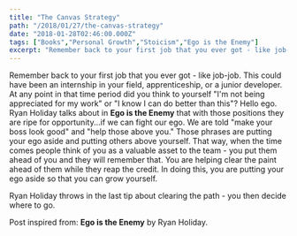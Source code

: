 ```yaml
---
title: "The Canvas Strategy"
path: "/2018/01/27/the-canvas-strategy"
date: "2018-01-28T02:46:00.000Z"
tags: ["Books","Personal Growth","Stoicism","Ego is the Enemy"]
excerpt: "Remember back to your first job that you ever got - like job-job. This could have been an internship in your field, apprenticeship, or a junior developer. At any point in that time period did you..."
---
```


Remember back to your first job that you ever got - like job-job. This could have been an internship in your field, apprenticeship, or a junior developer. At any point in that time period did you think to yourself "I'm not being appreciated for my work" or "I know I can do better than this"? Hello ego. Ryan Holiday talks about in **Ego is the Enemy** that with those positions they are ripe for opportunity...if we can fight our ego. We are told "make your boss look good" and "help those above you." Those phrases are putting your ego aside and putting others above yourself. That way, when the time comes people think of you as a valuable asset to the team - you put them ahead of you and they will remember that. You are helping clear the paint ahead of them while they reap the credit. In doing this, you are putting your ego aside so that you can grow yourself.

Ryan Holiday throws in the last tip about clearing the path - you then decide where to go.


Post inspired from: **Ego is the Enemy** by Ryan Holiday.
